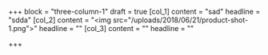 +++
block = "three-column-1"
draft = true
[col_1]
content = "sad"
headline = "sdda"
[col_2]
content = "<img src=\"/uploads/2018/06/21/product-shot-1.png\">"
headline = ""
[col_3]
content = ""
headline = ""

+++
